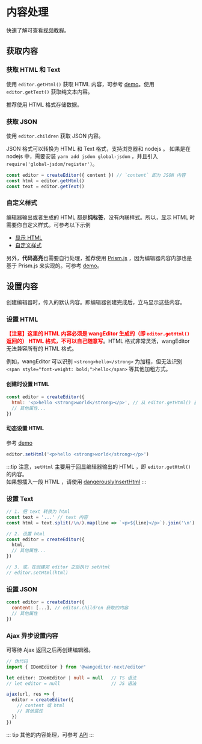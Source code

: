 # 内容处理

快速了解可查看[视频教程](./video-course.md)。

## 获取内容

### 获取 HTML 和 Text

使用 `editor.getHtml()` 获取 HTML 内容，可参考 [demo](https://wangeditor-next.github.io/demo/get-html.html)。使用 `editor.getText()` 获取纯文本内容。

推荐使用 HTML 格式存储数据。

### 获取 JSON

使用 `editor.children` 获取 JSON 内容。

JSON 格式可以转换为 HTML 和 Text 格式，支持浏览器和 nodejs 。
如果是在 nodejs 中，需要安装 `yarn add jsdom global-jsdom` ，并且引入 `require('global-jsdom/register')`。

```js
const editor = createEditor({ content }) // `content` 即为 JSON 内容
const html = editor.getHtml()
const text = editor.getText()
```

### 自定义样式

编辑器输出或者生成的 HTML 都是**纯标签**，没有内联样式。所以，显示 HTML 时需要你自定义样式。可参考以下示例
- [显示 HTML](https://wangeditor-next.github.io/demo/get-html.html)
- [自定义样式](https://wangeditor-next.github.io/demo/css/view.css)

另外，**代码高亮**也需要自行处理，推荐使用 [Prism.js](https://prismjs.com/) ，因为编辑器内容内部也是基于 Prism.js 来实现的。可参考 [demo](https://wangeditor-next.github.io/demo/code-highlight.html)。

## 设置内容

创建编辑器时，传入的默认内容。即编辑器创建完成后，立马显示这些内容。

### 设置 HTML

<b style="color: red;">【注意】这里的 HTML 内容必须是 wangEditor 生成的（即 `editor.getHtml()` 返回的） HTML 格式，不可以自己随意写</b>。HTML 格式非常灵活，wangEditor 无法兼容所有的 HTML 格式。

例如，wangEditor 可以识别 `<strong>hello</strong>` 为加粗，但无法识别 `<span style="font-weight: bold;">hello</span>` 等其他加粗方式。

#### 创建时设置 HTML

```js
const editor = createEditor({
  html: '<p>hello <strong>world</strong></p>', // 从 editor.getHtml() 获取的 html 内容
  // 其他属性...
})
```

#### 动态设置 HTML

参考 [demo](https://wangeditor-next.github.io/demo/set-html.html)

```js
editor.setHtml('<p>hello <strong>world</strong></p>')
```

:::tip
注意，`setHtml` 主要用于回显编辑器输出的 HTML ，即 `editor.getHtml()` 的内容。<br>
如果想插入一段 HTML ，请使用 [dangerouslyInsertHtml](./API.md#dangerouslyinserthtml)
:::

### 设置 Text

```js
// 1. 把 text 转换为 html
const text = '...' // text 内容
const html = text.split(/\n/).map(line => `<p>${line}</p>`).join('\n')

// 2. 设置 html
const editor = createEditor({
  html,
  // 其他属性...
})

// 3. 或，在创建完 editor 之后执行 setHtml
// editor.setHtml(html)
```

### 设置 JSON

```js
const editor = createEditor({
  content: [...], // editor.children 获取的内容
  // 其他属性
})
```

### Ajax 异步设置内容

可等待 Ajax 返回之后再创建编辑器。

```ts
// 伪代码
import { IDomEditor } from '@wangeditor-next/editor'

let editor: IDomEditor | null = null   // TS 语法
// let editor = null                   // JS 语法

ajax(url, res => {
  editor = createEditor({
    // content 或 html
    // 其他属性
  })
})
```

::: tip
其他的内容处理，可参考 [API](./API.md)
:::
